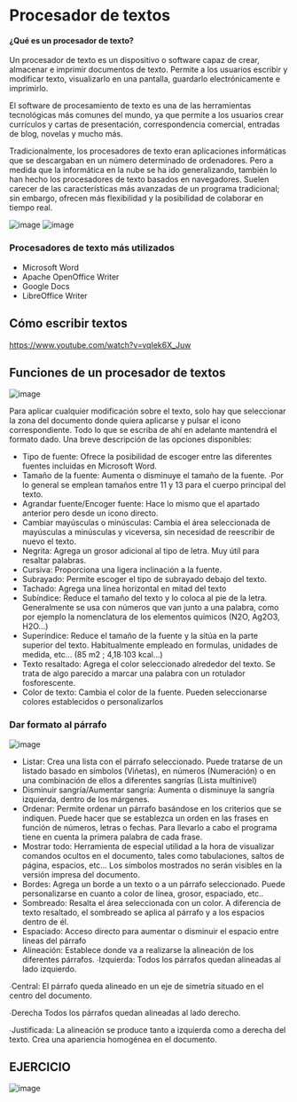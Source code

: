 # Procesador de textos
#### ¿Qué es un procesador de texto?
Un procesador de texto es un dispositivo o software capaz de crear, almacenar e imprimir documentos de texto. Permite a los usuarios escribir y modificar texto, visualizarlo en una pantalla, guardarlo electrónicamente e imprimirlo.

El software de procesamiento de texto es una de las herramientas tecnológicas más comunes del mundo, ya que permite a los usuarios crear currículos y cartas de presentación, correspondencia comercial, entradas de blog, novelas y mucho más.

Tradicionalmente, los procesadores de texto eran aplicaciones informáticas que se descargaban en un número determinado de ordenadores. Pero a medida que la informática en la nube se ha ido generalizando, también lo han hecho los procesadores de texto basados en navegadores. Suelen carecer de las características más avanzadas de un programa tradicional; sin embargo, ofrecen más flexibilidad y la posibilidad de colaborar en tiempo real.

![image](https://github.com/escuelaDeCodigoMargaritaMaza/computo/assets/91554777/51d84460-1317-465e-ab71-860c060e124e)
![image](https://github.com/escuelaDeCodigoMargaritaMaza/computo/assets/91554777/0741fe93-02f7-49d0-921e-8d86dde551a5)

### Procesadores de texto más utilizados
* Microsoft Word
* Apache OpenOffice Writer
* Google Docs
* LibreOffice Writer


## Cómo escribir textos


https://www.youtube.com/watch?v=vqIek6X_Juw


## Funciones de un procesador de textos

![image](https://github.com/escuelaDeCodigoMargaritaMaza/computo/assets/91554777/e7d42f69-af9d-479c-bcb3-b0d6a6265f81)

Para aplicar cualquier modificación sobre el texto, solo hay que seleccionar la zona del documento donde quiera
aplicarse y pulsar el icono correspondiente. Todo lo que se escriba de ahí en adelante mantendrá el formato dado.
Una breve descripción de las opciones disponibles:
* Tipo de fuente: Ofrece la posibilidad de escoger entre las diferentes fuentes incluidas en Microsoft Word.
* Tamaño de la fuente: Aumenta o disminuye el tamaño de la fuente.
∙Por lo general se emplean tamaños entre 11 y 13 para el cuerpo principal del texto.
* Agrandar fuente/Encoger fuente: Hace lo mismo que el apartado anterior pero desde un icono directo.
* Cambiar mayúsculas o minúsculas: Cambia el área seleccionada de mayúsculas a minúsculas y viceversa, sin
necesidad de reescribir de nuevo el texto.
* Negrita: Agrega un grosor adicional al tipo de letra. Muy útil para resaltar palabras.
* Cursiva: Proporciona una ligera inclinación a la fuente.
* Subrayado: Permite escoger el tipo de subrayado debajo del texto.
* Tachado: Agrega una línea horizontal en mitad del texto
* Subíndice: Reduce el tamaño del texto y lo coloca al pie de la letra. Generalmente se usa con números que van
junto a una palabra, como por ejemplo la nomenclatura de los elementos químicos (N2O, Ag2O3, H2O…)
* Superíndice: Reduce el tamaño de la fuente y la sitúa en la parte superior del texto. Habitualmente empleado
en formulas, unidades de medida, etc… (85 m2
; 4,18∙103
kcal…)
* Texto resaltado: Agrega el color seleccionado alrededor del texto. Se trata de algo parecido a marcar una
palabra con un rotulador fosforescente.
* Color de texto: Cambia el color de la fuente. Pueden seleccionarse colores establecidos o personalizarlos

### Dar formato al párrafo
![image](https://github.com/escuelaDeCodigoMargaritaMaza/computo/assets/91554777/7f1d24ae-9bc7-460c-bf3f-3de40ba8045b)

* Listar: Crea una lista con el párrafo seleccionado. Puede tratarse de un listado basado en símbolos (Viñetas),
en números (Numeración) o en una combinación de ellos a diferentes sangrías (Lista multinivel)
* Disminuir sangría/Aumentar sangría: Aumenta o disminuye la sangría izquierda, dentro de los márgenes.
* Ordenar: Permite ordenar un párrafo basándose en los criterios que se indiquen. Puede hacer que se establezca
un orden en las frases en función de números, letras o fechas. Para llevarlo a cabo el programa tiene en cuenta la
primera palabra de cada frase.
* Mostrar todo: Herramienta de especial utilidad a la hora de visualizar comandos ocultos en el documento, tales
como tabulaciones, saltos de página, espacios, etc… Los símbolos mostrados no serán visibles en la versión
impresa del documento.
* Bordes: Agrega un borde a un texto o a un párrafo seleccionado. Puede personalizarse en cuanto a color de
línea, grosor, espaciado, etc..
* Sombreado: Resalta el área seleccionada con un color. A diferencia de texto resaltado, el sombreado se aplica
al párrafo y a los espacios dentro de él.
* Espaciado: Acceso directo para aumentar o disminuir el espacio entre líneas del párrafo
* Alineación: Establece donde va a realizarse la alineación de los diferentes párrafos.
∙Izquierda: Todos los párrafos quedan alineadas al lado izquierdo.

∙Central: El párrafo queda alineado en un eje de simetría situado en el centro del documento.

∙Derecha Todos los párrafos quedan alineadas al lado derecho.

∙Justificada: La alineación se produce tanto a izquierda como a derecha del texto. Crea una apariencia homogénea en
el documento.

## EJERCICIO

![image](https://github.com/escuelaDeCodigoMargaritaMaza/computo/assets/91554777/7d733653-c5e0-4253-a381-6421125dda5e)

